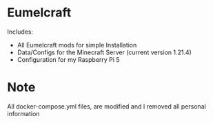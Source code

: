 # Eumelcraft
Includes:
- All Eumelcraft mods for simple Installation
- Data/Configs for the Minecraft Server (current version 1.21.4)
- Configuration for my Raspberry Pi 5

# Note
All docker-compose.yml files, are modified and I removed all personal information